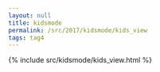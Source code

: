 ```yaml
---
layout: null
title: kidsmode
permalink: /src/2017/kidsmode/kids_view
tags: tag4
---
```

{% include src/kidsmode/kids_view.html %}